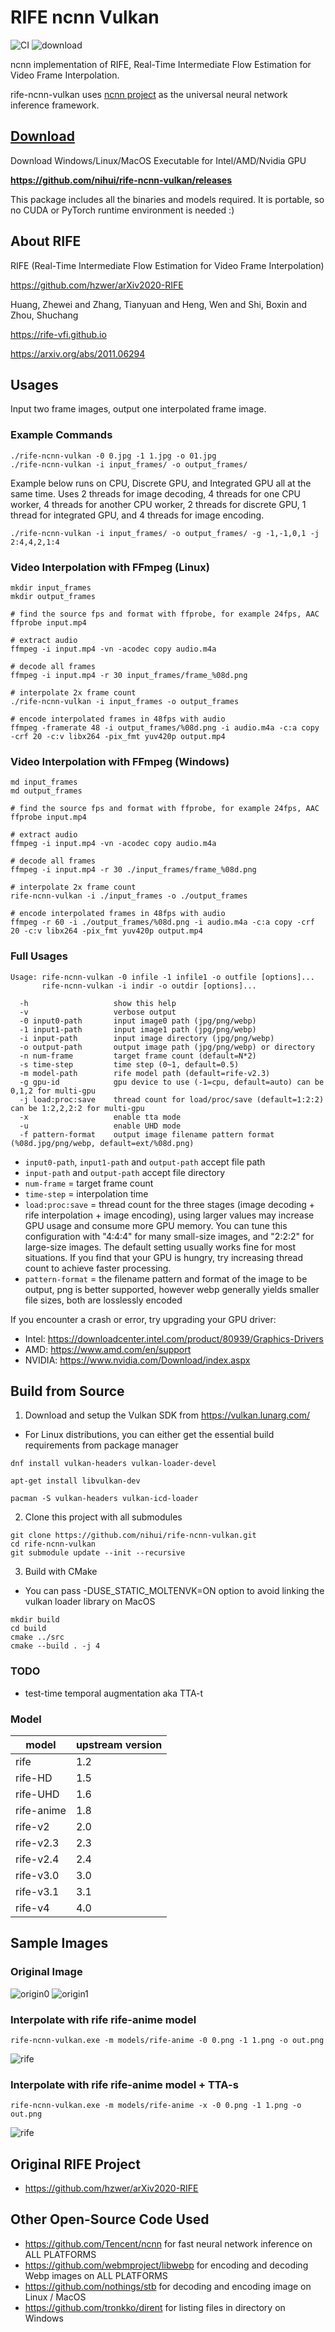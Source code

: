# RIFE ncnn Vulkan

![CI](https://github.com/nihui/rife-ncnn-vulkan/workflows/CI/badge.svg)
![download](https://img.shields.io/github/downloads/nihui/rife-ncnn-vulkan/total.svg)

ncnn implementation of RIFE, Real-Time Intermediate Flow Estimation for Video Frame Interpolation.

rife-ncnn-vulkan uses [ncnn project](https://github.com/Tencent/ncnn) as the universal neural network inference framework.

## [Download](https://github.com/nihui/rife-ncnn-vulkan/releases)

Download Windows/Linux/MacOS Executable for Intel/AMD/Nvidia GPU

**https://github.com/nihui/rife-ncnn-vulkan/releases**

This package includes all the binaries and models required. It is portable, so no CUDA or PyTorch runtime environment is needed :)

## About RIFE

RIFE (Real-Time Intermediate Flow Estimation for Video Frame Interpolation)

https://github.com/hzwer/arXiv2020-RIFE

Huang, Zhewei and Zhang, Tianyuan and Heng, Wen and Shi, Boxin and Zhou, Shuchang

https://rife-vfi.github.io

https://arxiv.org/abs/2011.06294

## Usages

Input two frame images, output one interpolated frame image.

### Example Commands

```shell
./rife-ncnn-vulkan -0 0.jpg -1 1.jpg -o 01.jpg
./rife-ncnn-vulkan -i input_frames/ -o output_frames/
```

Example below runs on CPU, Discrete GPU, and Integrated GPU all at the same time. Uses 2 threads for image decoding, 4 threads for one CPU worker, 4 threads for another CPU worker, 2 threads for discrete GPU, 1 thread for integrated GPU, and 4 threads for image encoding.
```shell
./rife-ncnn-vulkan -i input_frames/ -o output_frames/ -g -1,-1,0,1 -j 2:4,4,2,1:4
```

### Video Interpolation with FFmpeg (Linux)

```shell
mkdir input_frames
mkdir output_frames

# find the source fps and format with ffprobe, for example 24fps, AAC
ffprobe input.mp4

# extract audio
ffmpeg -i input.mp4 -vn -acodec copy audio.m4a

# decode all frames
ffmpeg -i input.mp4 -r 30 input_frames/frame_%08d.png

# interpolate 2x frame count
./rife-ncnn-vulkan -i input_frames -o output_frames

# encode interpolated frames in 48fps with audio
ffmpeg -framerate 48 -i output_frames/%08d.png -i audio.m4a -c:a copy -crf 20 -c:v libx264 -pix_fmt yuv420p output.mp4
```

### Video Interpolation with FFmpeg (Windows)

```shell
md input_frames
md output_frames

# find the source fps and format with ffprobe, for example 24fps, AAC
ffprobe input.mp4

# extract audio
ffmpeg -i input.mp4 -vn -acodec copy audio.m4a

# decode all frames
ffmpeg -i input.mp4 -r 30 ./input_frames/frame_%08d.png

# interpolate 2x frame count
rife-ncnn-vulkan -i ./input_frames -o ./output_frames

# encode interpolated frames in 48fps with audio
ffmpeg -r 60 -i ./output_frames/%08d.png -i audio.m4a -c:a copy -crf 20 -c:v libx264 -pix_fmt yuv420p output.mp4
```

### Full Usages

```console
Usage: rife-ncnn-vulkan -0 infile -1 infile1 -o outfile [options]...
       rife-ncnn-vulkan -i indir -o outdir [options]...

  -h                   show this help
  -v                   verbose output
  -0 input0-path       input image0 path (jpg/png/webp)
  -1 input1-path       input image1 path (jpg/png/webp)
  -i input-path        input image directory (jpg/png/webp)
  -o output-path       output image path (jpg/png/webp) or directory
  -n num-frame         target frame count (default=N*2)
  -s time-step         time step (0~1, default=0.5)
  -m model-path        rife model path (default=rife-v2.3)
  -g gpu-id            gpu device to use (-1=cpu, default=auto) can be 0,1,2 for multi-gpu
  -j load:proc:save    thread count for load/proc/save (default=1:2:2) can be 1:2,2,2:2 for multi-gpu
  -x                   enable tta mode
  -u                   enable UHD mode
  -f pattern-format    output image filename pattern format (%08d.jpg/png/webp, default=ext/%08d.png)
```

- `input0-path`, `input1-path` and `output-path` accept file path
- `input-path` and `output-path` accept file directory
- `num-frame` = target frame count
- `time-step` = interpolation time
- `load:proc:save` = thread count for the three stages (image decoding + rife interpolation + image encoding), using larger values may increase GPU usage and consume more GPU memory. You can tune this configuration with "4:4:4" for many small-size images, and "2:2:2" for large-size images. The default setting usually works fine for most situations. If you find that your GPU is hungry, try increasing thread count to achieve faster processing.
- `pattern-format` = the filename pattern and format of the image to be output, png is better supported, however webp generally yields smaller file sizes, both are losslessly encoded

If you encounter a crash or error, try upgrading your GPU driver:

- Intel: https://downloadcenter.intel.com/product/80939/Graphics-Drivers
- AMD: https://www.amd.com/en/support
- NVIDIA: https://www.nvidia.com/Download/index.aspx

## Build from Source

1. Download and setup the Vulkan SDK from https://vulkan.lunarg.com/
  - For Linux distributions, you can either get the essential build requirements from package manager
```shell
dnf install vulkan-headers vulkan-loader-devel
```
```shell
apt-get install libvulkan-dev
```
```shell
pacman -S vulkan-headers vulkan-icd-loader
```

2. Clone this project with all submodules

```shell
git clone https://github.com/nihui/rife-ncnn-vulkan.git
cd rife-ncnn-vulkan
git submodule update --init --recursive
```

3. Build with CMake
  - You can pass -DUSE_STATIC_MOLTENVK=ON option to avoid linking the vulkan loader library on MacOS

```shell
mkdir build
cd build
cmake ../src
cmake --build . -j 4
```

### TODO

* test-time temporal augmentation aka TTA-t

### Model

| model | upstream version |
|---|---|
| rife | 1.2 |
| rife-HD | 1.5 |
| rife-UHD | 1.6 |
| rife-anime | 1.8 |
| rife-v2 | 2.0 |
| rife-v2.3 | 2.3 |
| rife-v2.4 | 2.4 |
| rife-v3.0 | 3.0 |
| rife-v3.1 | 3.1 |
| rife-v4 | 4.0 |

## Sample Images

### Original Image

![origin0](images/0.png)
![origin1](images/1.png)

### Interpolate with rife rife-anime model

```shell
rife-ncnn-vulkan.exe -m models/rife-anime -0 0.png -1 1.png -o out.png
```

![rife](images/out.png)

### Interpolate with rife rife-anime model + TTA-s

```shell
rife-ncnn-vulkan.exe -m models/rife-anime -x -0 0.png -1 1.png -o out.png
```

![rife](images/outx.png)

## Original RIFE Project

- https://github.com/hzwer/arXiv2020-RIFE

## Other Open-Source Code Used

- https://github.com/Tencent/ncnn for fast neural network inference on ALL PLATFORMS
- https://github.com/webmproject/libwebp for encoding and decoding Webp images on ALL PLATFORMS
- https://github.com/nothings/stb for decoding and encoding image on Linux / MacOS
- https://github.com/tronkko/dirent for listing files in directory on Windows
